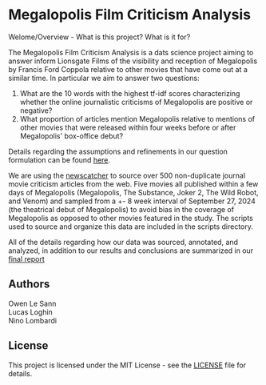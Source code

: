 # Megalopolis Film Criticism Analysis
Welome/Overview - What is this project? What is it for?

The Megalopolis Film Criticism Analysis is a dats science project aiming to answer inform Lionsgate Films of the visibility and reception of Megalopolis by Francis Ford Coppola relative to other movies that have come out at a similar time. In particular we aim to answer two questions:

1. What are the 10 words with the highest tf-idf scores characterizing whether the online journalistic criticisms of Megalopolis are positive or negative?
2. What proportion of articles mention Megalopolis relative to mentions of other movies that were released within four weeks before or after Megalopolis' box-office debut?

Details regarding the assumptions and refinements in our question formulation can be found [here](https://github.com/OwenLeSann/COMP370-Final-Project/blob/main/report/question_formulation.txt).

We are using the [newscatcher](https://newscatcherapi.com/) to source over 500 non-duplicate journal movie criticism articles from the web. Five movies all published within a few days of Megalopolis (Megalopolis, The Substance, Joker 2, The Wild Robot, and Venom) and sampled from a +- 8 week interval of September 27, 2024 (the theatrical debut of Megalopolis) to avoid bias in the coverage of Megalopolis as opposed to other movies featured in the study. The scripts used to source and organize this data are included in the scripts directory.

All of the details regarding how our data was sourced, annotated, and analyzed, in addition to our results and conclusions are summarized in our [final report](https://github.com/OwenLeSann/COMP370-Final-Project/blob/main/report/megalopolis_critical_reception.pdf)

## Authors
Owen Le Sann\
Lucas Loghin\
Nino Lombardi

## License
This project is licensed under the MIT License - see the [LICENSE](https://github.com/OwenLeSann/COMP370-Final-Project/blob/main/LICENSE) file for details.

